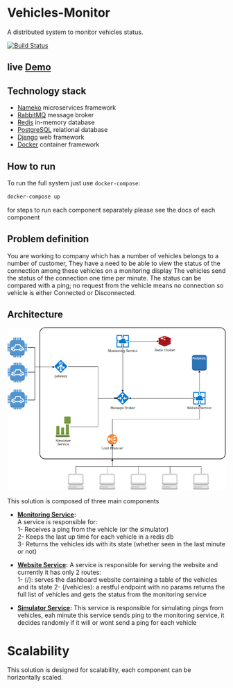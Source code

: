 # Vehicles-Monitor
A distributed system to monitor vehicles status.

[![Build Status](https://travis-ci.org/andrewayoub/vehicles-monitor.svg?branch=master)](https://travis-ci.org/andrewayoub/vehicles-monitor)

## live [Demo](http://18.223.123.150:8000/)
## Technology stack
* [Nameko](https://nameko.readthedocs.io/en/stable/) microservices framework
* [RabbitMQ](https://www.rabbitmq.com/) message broker
* [Redis](https://redis.io/) in-memory database
* [PostgreSQL](https://www.postgresql.org/) relational database
* [Django](https://www.djangoproject.com/) web framework
* [Docker](https://www.docker.com/) container framework

## How to run
To run the full system just use `docker-compose`:
```bash
docker-compose up 
```

for steps to run each component separately please see the docs of each component  

## Problem definition

You are working to company which has a number of vehicles belongs to a number of customer, 
They have a need to be able to view the status of the connection among these vehicles on a monitoring display
The vehicles send the status of the connection one time per minute. The status can be compared with 
a ping; no request from the vehicle means no connection so vehicle is either Connected or Disconnected.

## Architecture

![architecture](docs/architecture.jpg)

This solution is composed of three main components  
* **[Monitoring Service](monitor/README.md):**  
A service is responsible for:  
    1- Receives a ping from the vehicle (or the simulator)  
    2- Keeps the last up time for each vehicle in a redis db  
    3- Returns the vehicles ids with its state (whether seen in the last minute or not)
    
* **[Website Service](website/README.md):**
A service is responsible for serving the website and currently it has only 2 routes:  
    1- (/): serves the dashboard website containing a table of the vehicles and its state
    2- (/vehicles): a restful endpoint with no params returns the full list of vehicles and gets the status from the 
    monitoring service
    
* **[Simulator Service](simulator/README.md):**
This service is responsible for simulating pings from vehicles, eah minute this service sends ping to the monitoring 
service, it decides randomly if it will or wont send a ping for each vehicle

# Scalability
This solution is designed for scalability, each component can be horizontally scaled.

